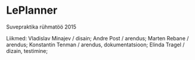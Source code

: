 # LePlanner
Suvepraktika rühmatöö 2015

Liikmed:
Vladislav Minajev / disain; 
Andre Post / arendus; 
Marten Rebane / arendus; 
Konstantin Tenman / arendus, dokumentatsioon; 
Elinda Tragel / dizain, testimine; 
